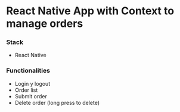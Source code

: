 # React Native App with Context to manage orders

### Stack
- React Native

### Functionalities
- Login y logout
- Order list
- Submit order
- Delete order (long press to delete)
